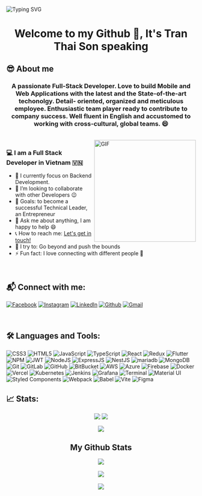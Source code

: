 ![Typing SVG](https://readme-typing-svg.herokuapp.com?font=Architects+Daughter&color=000000&size=30&duration=1500&pause=1000&lines=👋+Hey!+It's+Tran+Thai+Son!;🧑‍💻+A+Full+Stack+Developer;👨‍🎓With+IT+Master+Dregree;)

<h1 align="center">Welcome to my Github 👋, It's Tran Thai Son speaking</h1>

## 😎 About me

<h3 align="center">A passionate Full-Stack Developer. Love to build Mobile and Web Applications with the latest and the State-of-the-art techonolgy. Detail- oriented, organized and meticulous employee. Enthusiastic team player ready to contribute to company success. Well fluent in English and accustomed to working with cross-cultural, global teams. 😄
</h3>

<br>

<img align="right" margin-top="20px" height="270px" alt="GIF" src="https://cdn.dribbble.com/users/1059583/screenshots/4171367/coding-freak.gif" />

### 💻 I am a Full Stack Developer in Vietnam 🇻🇳
- 🌱 I currently focus on Backend Development.
- 👯 I’m looking to collaborate with other Developers :wink:
- 🎯 Goals: to become a successful Technical Leader, an Entrepreneur
- 💬 Ask me about anything, I am happy to help :smile:
- 📞 How to reach me: [Let's get in touch!](https://linkedin.com/in/sontranams2907)
- 🧗 I try to: Go beyond and push the bounds
- ⚡ Fun fact: I love connecting with different people :raised_hands:
  
<!-- ### Blogs posts -->
<!-- BLOG-POST-LIST:START -->
<!-- BLOG-POST-LIST:END -->
</br>

## 📬 Connect with me:
  [![Facebook](https://img.shields.io/badge/Facebook-%231877F2.svg?logo=Facebook&logoColor=white)](https://www.facebook.com) 
  [![Instagram](https://img.shields.io/badge/Instagram-%23E4405F.svg?logo=Instagram&logoColor=white)](https://www.facebook.com) 
  [![LinkedIn](https://img.shields.io/badge/LinkedIn-%230077B5.svg?logo=linkedin&logoColor=white)](https://linkedin.com/in/sontranams2907) 
  [![Github](https://img.shields.io/badge/Github-black.svg?logo=Github&logoColor=white)](https://github.com/SontranBK) 
  [![Gmail](https://img.shields.io/badge/Gmail-%23ff4343.svg?logo=Gmail&logoColor=white)](mailto:transon.ams@gmail.com) 

</br>

## 🛠 Languages and Tools:

![CSS3](https://img.shields.io/badge/css3-%231572B6.svg?style=for-the-badge&logo=css3&logoColor=white) 
![HTML5](https://img.shields.io/badge/html5-%23E34F26.svg?style=for-the-badge&logo=html5&logoColor=white) 
![JavaScript](https://img.shields.io/badge/javascript-%23323330.svg?style=for-the-badge&logo=javascript&logoColor=%23F7DF1E) 
![TypeScript](https://img.shields.io/badge/typescript-%23007ACC.svg?style=for-the-badge&logo=typescript&logoColor=white) 
![React](https://img.shields.io/badge/react%20and%20react%20native-%2320232a.svg?style=for-the-badge&logo=react&logoColor=%2361DAFB) 
![Redux](https://img.shields.io/badge/redux-%23593d88.svg?style=for-the-badge&logo=redux&logoColor=white) 
![Flutter](https://img.shields.io/badge/flutter-%231fbcfd.svg?style=for-the-badge&logo=flutter&logoColor=#00C7B7) 
![NPM](https://img.shields.io/badge/NPM-%23CB3837.svg?style=for-the-badge&logo=npm&logoColor=white) 
![JWT](https://img.shields.io/badge/JWT-black?style=for-the-badge&logo=JSON%20web%20tokens) 
![NodeJS](https://img.shields.io/badge/node.js-215732?style=for-the-badge&logo=node.js&logoColor=white) 
![ExpressJS](https://img.shields.io/badge/Express.js-%23323330.svg?style=for-the-badge&logo=express&logoColor=white) 
![NestJS](https://img.shields.io/badge/NestJS-%23E0234E.svg?style=for-the-badge&logo=nestjs&logoColor=white) 
![mariadb](https://img.shields.io/badge/mariadb-%2300758F.svg?style=for-the-badge&logo=mariadb&logoColor=white) 
![MongoDB](https://img.shields.io/badge/MongoDB-%234ea94b.svg?style=for-the-badge&logo=mongodb&logoColor=white) 
![Git](https://img.shields.io/badge/Git-%233E2C00.svg?style=for-the-badge&logo=Git&logoColor=white) 
![GitLab](https://img.shields.io/badge/GitLab-%23fc6d26.svg?style=for-the-badge&logo=gitlab&logoColor=white) 
![GitHub](https://img.shields.io/badge/GitHub-black.svg?style=for-the-badge&logo=github&logoColor=white)
![BitBucket](https://img.shields.io/badge/BitBucket-%230C61DB.svg?style=for-the-badge&logo=BitBucket&logoColor=white)
![AWS](https://img.shields.io/badge/AWS-%2320232a.svg?style=for-the-badge&logo=amazonwebservices&logoColor=white) 
![Azure](https://img.shields.io/badge/Azure-%23007FFF.svg?style=for-the-badge&logo=googlecloud&logoColor=white) 
![Firebase](https://img.shields.io/badge/firebase-%23FF9100.svg?style=for-the-badge&logo=firebase&logoColor=white) 
![Docker](https://img.shields.io/badge/Docker-%230db7ed.svg?style=for-the-badge&logo=Docker&logoColor=white)
![Vercel](https://img.shields.io/badge/vercel-%23000000.svg?style=for-the-badge&logo=vercel&logoColor=white) 
![Kubernetes](https://img.shields.io/badge/Kubernetes-%23326CE5.svg?style=for-the-badge&logo=Kubernetes&logoColor=white) 
![Jenkins](https://img.shields.io/badge/Jenkins-%23335061.svg?style=for-the-badge&logo=jenkins&logoColor=white)
![Grafana](https://img.shields.io/badge/Grafana-%23fc6d26.svg?style=for-the-badge&logo=Grafana&logoColor=white) 
![Terminal](https://img.shields.io/badge/Terminal-%234D4D4D.svg?style=for-the-badge&logo=gnometerminal&logoColor=white) 
![Material UI](https://img.shields.io/badge/Material--UI-1565C0?style=for-the-badge&logo=mui&logoColor=white) 
![Styled Components](https://img.shields.io/badge/styled--components-DB7093?style=for-the-badge&logo=styled-components&logoColor=white) 
![Webpack](https://img.shields.io/badge/webpack-%238DD6F9.svg?style=for-the-badge&logo=webpack&logoColor=black) 
![Babel](https://img.shields.io/badge/Babel-F9DC3e?style=for-the-badge&logo=babel&logoColor=black)
![Vite](https://img.shields.io/badge/vite-%23646CFF.svg?style=for-the-badge&logo=vite&logoColor=white) 
![Figma](https://img.shields.io/badge/figma-%23F24E1E.svg?style=for-the-badge&logo=figma&logoColor=white) 

## 📈 Stats:

<!-- <p align="center">
<img src="https://metrics.lecoq.io/SontranBK?template=terminal&config.timezone=Asia%2FCalcutta" alt="SontranBK"
</p>
 -->
<p align="center"><img src="https://badges.pufler.dev/visits/SontranBK/SontranBK?style=for-the-badge"/> <img src="https://badges.pufler.dev/repos/SontranBK/?style=for-the-badge"/>
</p>
<p align="center"><img src="https://badges.pufler.dev/commits/monthly/SontranBK"/></p>

<!-- <img src="https://github.com/SontranBK/SontranBK/blob/output/github-contribution-grid-snake.svg" /></p> -->

<!--
[![Spotify](https://novatorem-tekyaygilfethi.vercel.app/api/spotify)](https://open.spotify.com/user/216fni5y42n2fs6kxbcqe6csq)
-->
<!-- <hr>
<h2 align="center">Now Playing</h2>
 <a href ="https://open.spotify.com/user/216fni5y42n2fs6kxbcqe6csq">
<p align="center"> -->

<!-- <img src="https://novatorem-tekyaygilfethi.vercel.app/api/spotify" alt="Spotify Now Playing" width="550" /> -->

</p>
  </a>
<h2 align="center">My Github Stats</h2>

<p align="center">
<img align="center" src="https://github-readme-stats.vercel.app/api/top-langs/?username=SontranBK&layout=compact&theme=github_dark&langs_count=10&exclude_repo=kasweb">
<br>
<br>
<img align="center" src="https://github-readme-stats.vercel.app/api?username=SontranBK&count_private=true&show_icons=trueline_height=21&theme=github_dark">	
<br>
<br>
<img align="center" src="https://github-readme-streak-stats.herokuapp.com/?user=SontranBK&theme=holi-theme">
</p>



